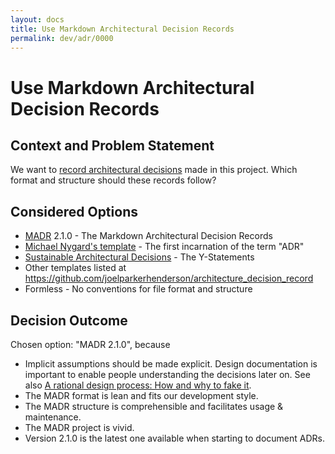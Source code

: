 ```yaml
---
layout: docs
title: Use Markdown Architectural Decision Records
permalink: dev/adr/0000
---
```


# Use Markdown Architectural Decision Records

## Context and Problem Statement

We want to [record architectural decisions](https://adr.github.io/)
made in this project.  Which format and structure should these records
follow?

## Considered Options

* [MADR](https://adr.github.io/madr/) 2.1.0 - The Markdown Architectural Decision Records
* [Michael Nygard's template](http://thinkrelevance.com/blog/2011/11/15/documenting-architecture-decisions) - The first incarnation of the term "ADR"
* [Sustainable Architectural
  Decisions](https://www.infoq.com/articles/sustainable-architectural-design-decisions) -
  The Y-Statements
* Other templates listed at
  <https://github.com/joelparkerhenderson/architecture_decision_record>
* Formless - No conventions for file format and structure

## Decision Outcome

Chosen option: "MADR 2.1.0", because

* Implicit assumptions should be made explicit. Design documentation
  is important to enable people understanding the decisions later on.
  See also [A rational design process: How and why to fake
  it](https://doi.org/10.1109/TSE.1986.6312940).
* The MADR format is lean and fits our development style.
* The MADR structure is comprehensible and facilitates usage &
  maintenance.
* The MADR project is vivid.
* Version 2.1.0 is the latest one available when starting to document
  ADRs.
